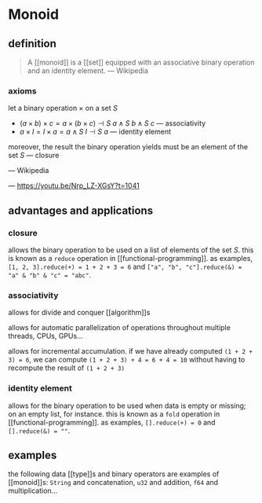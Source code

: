 # Monoid

## definition

> A [[monoid]] is a [[set]] equipped with an associative binary operation and an identity element. &mdash; Wikipedia

### axioms

let a binary operation $\times$ on a set $S$

- $(a \times b) \times c = a \times (b \times c) \dashv S\ a \land S\ b \land S\ c$ &mdash; associativity
- $a \times I = I \times a = a \land S\ I \dashv S\ a$ &mdash; identity element

moreover, the result the binary operation yields must be an element of the set $S$ &mdash; closure

&mdash; Wikipedia

&mdash; <https://youtu.be/Nrp_LZ-XGsY?t=1041>

## advantages and applications

### closure

allows the binary operation to be used on a list of elements of the set $S$. this is known as a `reduce` operation in [[functional-programming]]. as examples, `[1, 2, 3].reduce(+) = 1 + 2 + 3 = 6` and `["a", "b", "c"].reduce(&) = "a" & "b" & "c" = "abc"`.

### associativity

allows for divide and conquer [[algorithm]]s

allows for automatic parallelization of operations throughout multiple threads, CPUs, GPUs...

allows for incremental accumulation. if we have already computed `(1 + 2 + 3) = 6`, we can compute `(1 + 2 + 3) + 4 = 6 + 4 = 10` without having to recompute the result of `(1 + 2 + 3)`

### identity element

allows for the binary operation to be used when data is empty or missing; on an empty list, for instance. this is known as a `fold` operation in [[functional-programming]]. as examples, `[].reduce(+) = 0` and `[].reduce(&) = ""`.

## examples

the following data [[type]]s and binary operators are examples of [[monoid]]s: `String` and concatenation, `u32` and addition, `f64` and multiplication...
